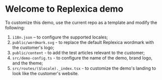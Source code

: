 # Welcome to Replexica demo

To customize this demo, use the current repo as a template and modify the following:

1. `i18n.json` – to configure the supported locales;
1. `public/wordmark.svg` - to replace the default Replexica wordmark with the customer's logo;
1. `public/content` - to add the test articles relevant to the customer;
1. `src/demo-config.ts` - to configure the name of the demo, brand logo, and the theme;
1. `src/routes/($locale)._index.tsx` - to customize the demo's landing to look like the customer's website.
